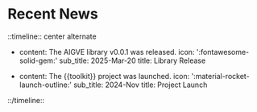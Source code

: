 # Recent News

::timeline:: center alternate

- content: The AIGVE library v0.0.1 was released.
  icon: ':fontawesome-solid-gem:'
  sub_title: 2025-Mar-20
  title: Library Release

- content: The {{toolkit}} project was launched.
  icon: ':material-rocket-launch-outline:'
  sub_title: 2024-Nov
  title: Project Launch

::/timeline::

<!-- examples https://www.neoteroi.dev/mkdocs-plugins/timeline/ -->